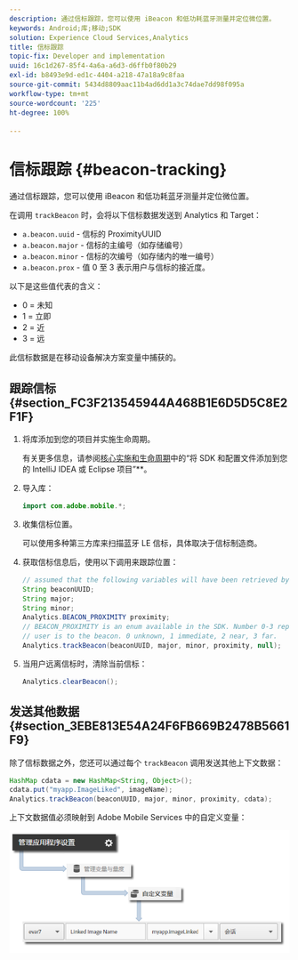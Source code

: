 ```yaml
---
description: 通过信标跟踪，您可以使用 iBeacon 和低功耗蓝牙测量并定位微位置。
keywords: Android;库;移动;SDK
solution: Experience Cloud Services,Analytics
title: 信标跟踪
topic-fix: Developer and implementation
uuid: 16c1d267-85f4-4a6a-a6d3-d6ffb0f80b29
exl-id: b8493e9d-ed1c-4404-a218-47a18a9c8faa
source-git-commit: 5434d8809aac11b4ad6dd1a3c74dae7dd98f095a
workflow-type: tm+mt
source-wordcount: '225'
ht-degree: 100%

---
```


# 信标跟踪 {#beacon-tracking}

通过信标跟踪，您可以使用 iBeacon 和低功耗蓝牙测量并定位微位置。

在调用 `trackBeacon` 时，会将以下信标数据发送到 Analytics 和 Target：

* `a.beacon.uuid` - 信标的 ProximityUUID
* `a.beacon.major` - 信标的主编号（如存储编号）
* `a.beacon.minor` - 信标的次编号（如存储内的唯一编号）
* `a.beacon.prox` - 值 0 至 3 表示用户与信标的接近度。

以下是这些值代表的含义：

* 0 = 未知
* 1 = 立即
* 2 = 近
* 3 = 远

此信标数据是在移动设备解决方案变量中捕获的。

## 跟踪信标 {#section_FC3F213545944A468B1E6D5D5C8E2F1F}

1. 将库添加到您的项目并实施生命周期。

   有关更多信息，请参阅[核心实施和生命周期](/help/android/getting-started/dev-qs.md)中的“将 SDK 和配置文件添加到您的 IntelliJ IDEA 或 Eclipse 项目”**。

1. 导入库：

   ```java
   import com.adobe.mobile.*;
   ```

1. 收集信标位置。

   可以使用多种第三方库来扫描蓝牙 LE 信标，具体取决于信标制造商。
1. 获取信标信息后，使用以下调用来跟踪位置：

   ```java
   // assumed that the following variables will have been retrieved by the 3rd party beacon library 
   String beaconUUID; 
   String major; 
   String minor; 
   Analytics.BEACON_PROXIMITY proximity;  
   // BEACON_PROXIMITY is an enum available in the SDK. Number 0-3 representing how close the 
   // user is to the beacon. 0 unknown, 1 immediate, 2 near, 3 far.  
   Analytics.trackBeacon(beaconUUID, major, minor, proximity, null);
   ```

1. 当用户远离信标时，清除当前信标：

   ```java
   Analytics.clearBeacon();
   ```

## 发送其他数据 {#section_3EBE813E54A24F6FB669B2478B5661F9}

除了信标数据之外，您还可以通过每个 `trackBeacon` 调用发送其他上下文数据：

```java
HashMap cdata = new HashMap<String, Object>(); 
cdata.put("myapp.ImageLiked", imageName); 
Analytics.trackBeacon(beaconUUID, major, minor, proximity, cdata);
```

上下文数据值必须映射到 Adobe Mobile Services 中的自定义变量：

![](assets/map-variable-context-ltv.png)
